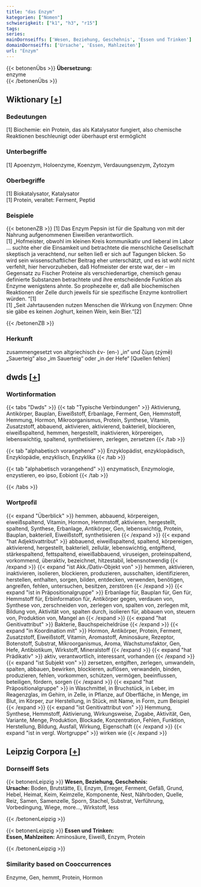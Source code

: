 ```yaml
---
title: "das Enzym"
kategorien: ["Nomen"]
schwierigkeit: ["k1", "h3", "r15"]
tags:
series:
mainDornseiffs: ['Wesen, Beziehung, Geschehnis', 'Essen und Trinken']
domainDornseiffs: ['Ursache', 'Essen, Mahlzeiten']
url: "Enzym"
---
```


{{< betonenÜbs >}}
**Übersetzung:**  
enzyme  
{{< /betonenÜbs >}}

## Wiktionary [[+](https://de.wiktionary.org/wiki/Enzym)]

### Bedeutungen
[1] Biochemie: ein Protein, das als Katalysator fungiert, also chemische Reaktionen beschleunigt oder überhaupt erst ermöglicht  

### Unterbegriffe
[1] Apoenzym, Holoenzyme, Koenzym, Verdauungsenzym, Zytozym  

### Oberbegriffe
[1] Biokatalysator, Katalysator  
[1] Protein, veraltet: Ferment, Peptid  

### Beispiele
{{< betonenZB >}}
[1] Das Enzym Pepsin ist für die Spaltung von mit der Nahrung aufgenommenen Eiweißen verantwortlich.  
[1] „Hofmeister, obwohl im kleinen Kreis kommunikativ und lieberal im Labor … suchte eher die Einsamkeit und betrachtete die menschliche  Gesellschaft skeptisch ja verachtend, nur selten ließ er sich auf Tagungen blicken. So wird sein wissenschaftlicher Beitrag eher unterschätzt, und es ist wohl nicht verfehlt, hier hervorzuheben, daß Hofmeister der erste war, der – im Gegensatz zu Fischer Proteine als verschiedenartige, chemisch genau definierte Substanzen betrachtete und ihre entscheidende Funktion als Enzyme wenigstens ahnte. So prophezeite er, daß alle biochemischen Reaktionen der Zelle durch jeweils für sie spezifische Enzyme kontrolliert würden. “[1]  
[1] „Seit Jahrtausenden nutzen Menschen die Wirkung von Enzymen: Ohne sie gäbe es keinen Joghurt, keinen Wein, kein Bier.“[2]  

{{< /betonenZB >}}
### Herkunft
zusammengesetzt von altgriechisch ἐν- (en-) „in“ und ζύμη (zýmē) „Sauerteig“ also „im Sauerteig“ oder „in der Hefe“ [Quellen fehlen]  



## dwds [[+](https://www.dwds.de/wb/Enzym)]

### Wortinformation
{{< tabs "Dwds" >}}
{{< tab "Typische Verbindungen" >}}
Aktivierung, Antikörper, Bauplan, Eiweißstoff, Erbanlage, Ferment, Gen, Hemmstoff, Hemmung, Hormon, Mikroorganismus, Protein, Synthese, Vitamin, Zusatzstoff, abbauend, aktivieren, aktivierend, bakteriell, blockieren, eiweißspaltend, hemmen, hergestellt, inaktivieren, körpereigen, lebenswichtig, spaltend, synthetisieren, zerlegen, zersetzen
{{< /tab >}}

{{< tab "alphabetisch vorangehend" >}}
Enzyklopädist, enzyklopädisch, Enzyklopädie, enzyklisch, Enzyklika
{{< /tab >}}

{{< tab "alphabetisch vorangehend" >}}
enzymatisch, Enzymologie, enzystieren, eo ipso, Eobiont
{{< /tab >}}

{{< /tabs >}}

### Wortprofil
{{< expand "Überblick" >}} hemmen, abbauend, körpereigen, eiweißspaltend, Vitamin, Hormon, Hemmstoff, aktivieren, hergestellt, spaltend, Synthese, Erbanlage, Antikörper, Gen, lebenswichtig, Protein, Bauplan, bakteriell, Eiweißstoff, synthetisieren {{< /expand >}}
{{< expand "hat Adjektivattribut" >}} abbauend, eiweißspaltend, spaltend, körpereigen, aktivierend, hergestellt, bakteriell, zellulär, lebenswichtig, entgiftend, stärkespaltend, fettspaltend, eiweißabbauend, viruseigen, proteinspaltend, vorkommend, überaktiv, bezeichnet, hitzestabil, lebensnotwendig {{< /expand >}}
{{< expand "ist Akk./Dativ-Objekt von" >}} hemmen, aktivieren, inaktivieren, isolieren, blockieren, produzieren, ausschalten, identifizieren, herstellen, enthalten, sorgen, bilden, entdecken, verwenden, benötigen, angreifen, fehlen, untersuchen, besitzen, zerstören {{< /expand >}}
{{< expand "ist in Präpositionalgruppe" >}} Erbanlage für, Bauplan für, Gen für, Hemmstoff für, Erbinformation für, Antikörper gegen, verdauen von, Synthese von, zerschneiden von, zerlegen von, spalten von, zerlegen mit, Bildung von, Aktivität von, spalten durch, isolieren für, abbauen von, steuern von, Produktion von, Mangel an {{< /expand >}}
{{< expand "hat Genitivattribut" >}} Bakterie, Bauchspeicheldrüse {{< /expand >}}
{{< expand "in Koordination mit" >}} Hormon, Antikörper, Protein, Ferment, Zusatzstoff, Eiweißstoff, Vitamin, Aromastoff, Aminosäure, Rezeptor, Botenstoff, Substrat, Mikroorganismus, Aroma, Wachstumsfaktor, Gen, Hefe, Antibiotikum, Wirkstoff, Mineralstoff {{< /expand >}}
{{< expand "hat Prädikativ" >}} aktiv, verantwortlich, interessant, vorhanden {{< /expand >}}
{{< expand "ist Subjekt von" >}} zersetzen, entgiften, zerlegen, umwandeln, spalten, abbauen, bewirken, blockieren, auflösen, verwandeln, binden, produzieren, fehlen, vorkommen, schützen, vermögen, beeinflussen, beteiligen, fördern, sorgen {{< /expand >}}
{{< expand "hat Präpositionalgruppe" >}} in Waschmittel, in Bruchstück, in Leber, im Reagenzglas, im Gehirn, in Zelle, in Pflanze, auf Oberfläche, in Menge, im Blut, im Körper, zur Herstellung, in Stück, mit Name, in Form, zum Beispiel {{< /expand >}}
{{< expand "ist Genitivattribut von" >}} Hemmung, Synthese, Hemmstoff, Aktivierung, Wirkungsweise, Zugabe, Aktivität, Gen, Variante, Menge, Produktion, Blockade, Konzentration, Fehlen, Funktion, Herstellung, Bildung, Ausfall, Wirkung, Eigenschaft {{< /expand >}}
{{< expand "ist in vergl. Wortgruppe" >}} wirken wie {{< /expand >}}

## Leipzig Corpora [[+](https://corpora.uni-leipzig.de/en/res?word=Enzym&corpusId=deu_newscrawl-public_2018)]

### Dornseiff Sets
{{< betonenLeipzig >}}
**Wesen, Beziehung, Geschehnis:**  
**Ursache:** Boden, Brutstätte, Ei, Enzym, Erreger, Ferment, Gefäß, Grund, Hebel, Heimat, Keim, Keimzelle, Komponente, Nest, Nährboden, Quelle, Reiz, Samen, Samenzelle, Sporn, Stachel, Substrat, Verführung, Vorbedingung, Wiege, more..., Wirkstoff, less  

{{< /betonenLeipzig >}}


{{< betonenLeipzig >}}
**Essen und Trinken:**  
**Essen, Mahlzeiten:** Aminosäure, Eiweiß, Enzym, Protein  

{{< /betonenLeipzig >}}

### Similarity based on Cooccurrences
Enzyme, Gen, hemmt, Protein, Hormon

